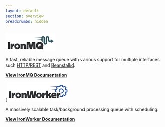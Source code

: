```yaml
---
layout: default
section: overview
breadcrumbs: hidden
---
```


[![IronMQ](/images/logo_mq.png "IronMq")](/mq)

A fast, reliable message queue with various support for multiple interfaces such [HTTP/REST](/mq/api) and [Beanstalkd](/mq/beanstalkd).

**[View IronMQ Documentation](/mq)**


[[![IronWorker](/images/logo_worker.png "IronWorker")](/worker)

A massively scalable task/background processing queue with scheduling.

**[View IronWorker Documentation](/worker)**

